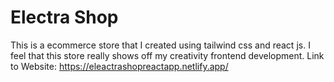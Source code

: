 <h1>Electra Shop</h1>



This is a ecommerce store that I created using tailwind css and react js. I feel that this store really shows off my creativity frontend development. Link to Website: https://eleactrashopreactapp.netlify.app/
